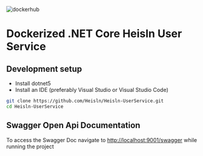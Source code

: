 ![dockerhub](https://github.com/Heisln/Heisln-UserService/actions/workflows/container.yml/badge.svg)

# Dockerized .NET Core Heisln User Service

## Development setup

* Install dotnet5 
* Install an IDE (preferably Visual Studio or Visual Studio Code)

```sh
git clone https://github.com/Heisln/Heisln-UserService.git
cd Heisln-UserService
```

## Swagger Open Api Documentation

To access the Swagger Doc navigate to [http://localhost:9001/swagger](http://localhost:9001/swagger) while running the project
